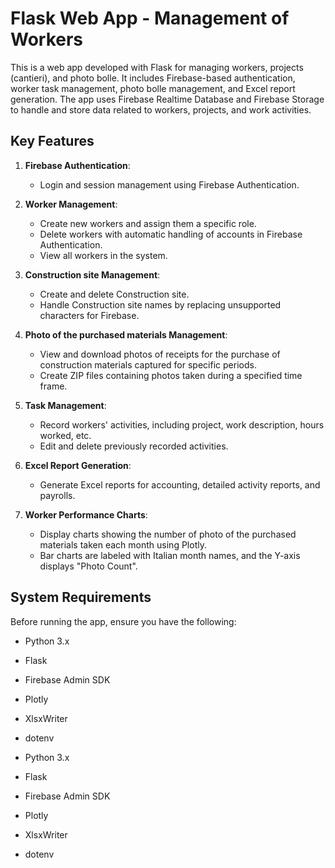 # Flask Web App - Management of Workers
This is a web app developed with Flask for managing workers, projects (cantieri), and photo bolle. It includes Firebase-based authentication, worker task management, photo bolle management, and Excel report generation. The app uses Firebase Realtime Database and Firebase Storage to handle and store data related to workers, projects, and work activities.

## Key Features

1. **Firebase Authentication**: 
   - Login and session management using Firebase Authentication.
   
2. **Worker Management**:
   - Create new workers and assign them a specific role.
   - Delete workers with automatic handling of accounts in Firebase Authentication.
   - View all workers in the system.

3. **Construction site Management**:
   - Create and delete Construction site.
   - Handle Construction site names by replacing unsupported characters for Firebase.

4. **Photo of the purchased materials Management**:
   - View and download photos of receipts for the purchase of construction materials captured for specific periods.
   - Create ZIP files containing photos taken during a specified time frame.

5. **Task Management**:
   - Record workers' activities, including project, work description, hours worked, etc.
   - Edit and delete previously recorded activities.

6. **Excel Report Generation**:
   - Generate Excel reports for accounting, detailed activity reports, and payrolls.

7. **Worker Performance Charts**:
   - Display charts showing the number of photo of the purchased materials taken each month using Plotly.
   - Bar charts are labeled with Italian month names, and the Y-axis displays "Photo Count".

## System Requirements

Before running the app, ensure you have the following:

- Python 3.x
- Flask
- Firebase Admin SDK
- Plotly
- XlsxWriter
- dotenv

- Python 3.x
- Flask
- Firebase Admin SDK
- Plotly
- XlsxWriter
- dotenv
